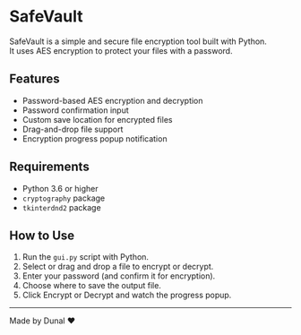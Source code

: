 # SafeVault

SafeVault is a simple and secure file encryption tool built with Python.  
It uses AES encryption to protect your files with a password.  

## Features
- Password-based AES encryption and decryption  
- Password confirmation input  
- Custom save location for encrypted files  
- Drag-and-drop file support  
- Encryption progress popup notification  

## Requirements
- Python 3.6 or higher  
- `cryptography` package  
- `tkinterdnd2` package  

## How to Use
1. Run the `gui.py` script with Python.  
2. Select or drag and drop a file to encrypt or decrypt.  
3. Enter your password (and confirm it for encryption).  
4. Choose where to save the output file.  
5. Click Encrypt or Decrypt and watch the progress popup.  

---

Made by Dunal ❤️  
